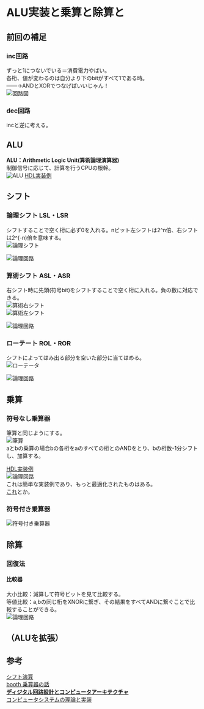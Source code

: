 # ALU実装と乗算と除算と
## 前回の補足
### inc回路
ずっと1につないでいる＝消費電力やばい。  
各桁、値が変わるのは自分より下のbitがすべて1である時。  
    ――→ANDとXORでつなげばいいじゃん！  
![回路図](./img/inc.png)  
  
### dec回路
incと逆に考える。  

## ALU
**ALU：Arithmetic Logic Unit(算術論理演算器)**  
制御信号に応じて、計算を行うCPUの根幹。  
![ALU](./img/alu.png)
[HDL実装例](https://github.com/NeM-T/hdl_practice/blob/master/alu/alu1.sv)  
  
## シフト
### 論理シフト LSL・LSR
シフトすることで空く桁に必ず0を入れる。nビット左シフトは2^n倍、右シフトは2^(-n)倍を意味する。  
![論理シフト](http://kccn.konan-u.ac.jp/information/cs/cyber03/images/ashcl.gif)  
  
![論理回路](./img/shift1.JPG)  
  
### 算術シフト ASL・ASR
右シフト時に先頭(符号bit)をシフトすることで空く桁に入れる。負の数に対応できる。  
![算術右シフト](http://kccn.konan-u.ac.jp/information/cs/cyber03/images/bshcr.gif)  
![算術左シフト](http://kccn.konan-u.ac.jp/information/cs/cyber03/images/bshcl.gif)  
  
![論理回路](./img/shift2.JPG)
   
### ローテート ROL・ROR
シフトによってはみ出る部分を空いた部分に当てはめる。  
![ローテータ](https://cdn-ak.f.st-hatena.com/images/fotolife/s/s3cr3t/20190327/20190327225302.png)  
  
![論理回路](./img/)
  
## 乗算
### 符号なし乗算器
筆算と同じようにする。  
![筆算](https://pds.exblog.jp/pds/1/201709/13/75/f0054075_23201334.png)  
aとbの乗算の場合bの各桁をaのすべての桁とのANDをとり、bの桁数-1分シフトし、加算する。
  
[HDL実装例](https://github.com/NeM-T/hdl_practice/blob/master/multiplier/multiplier2.sv)  
![論理回路](./img/multi.JPG)  
これは簡単な実装例であり、もっと最適化されたものはある。  
[これ](http://kivantium.hateblo.jp/entry/2016/12/08/000000)とか。  
  
### 符号付き乗算器
![符号付き乗算器](./img/multi.png)  
  
## 除算  
### 回復法  
#### 比較器
大小比較：減算して符号ビットを見て比較する。  
等値比較：a,bの同じ桁をXNORに繋ぎ、その結果をすべてANDに繋ぐことで比較することができる。  
![論理回路](./img/cmp_eq.png)  
  
## （ALUを拡張）

## 参考
[シフト演算](http://kccn.konan-u.ac.jp/information/cs/cyber03/cy3_shc.htm)  
[booth 乗算器の話](https://tom01h.exblog.jp/28143770/)  
[**ディジタル回路設計とコンピュータアーキテクチャ**](https://www.shoeisha.co.jp/book/detail/9784798147529)  
[コンピュータシステムの理論と実装](https://www.oreilly.co.jp/books/9784873117126/)

